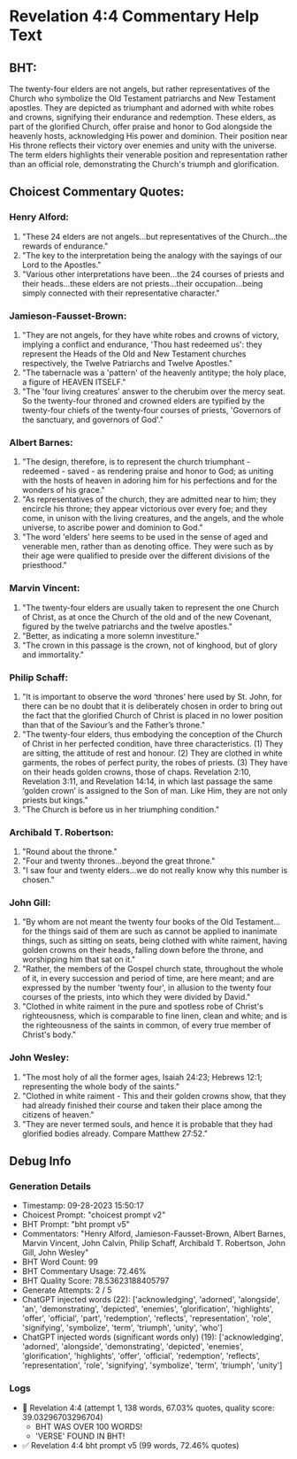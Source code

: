 # Revelation 4:4 Commentary Help Text

## BHT:
The twenty-four elders are not angels, but rather representatives of the Church who symbolize the Old Testament patriarchs and New Testament apostles. They are depicted as triumphant and adorned with white robes and crowns, signifying their endurance and redemption. These elders, as part of the glorified Church, offer praise and honor to God alongside the heavenly hosts, acknowledging His power and dominion. Their position near His throne reflects their victory over enemies and unity with the universe. The term elders highlights their venerable position and representation rather than an official role, demonstrating the Church's triumph and glorification.

## Choicest Commentary Quotes:
### Henry Alford:
1. "These 24 elders are not angels...but representatives of the Church...the rewards of endurance."
2. "The key to the interpretation being the analogy with the sayings of our Lord to the Apostles."
3. "Various other interpretations have been...the 24 courses of priests and their heads...these elders are not priests...their occupation...being simply connected with their representative character."

### Jamieson-Fausset-Brown:
1. "They are not angels, for they have white robes and crowns of victory, implying a conflict and endurance, 'Thou hast redeemed us': they represent the Heads of the Old and New Testament churches respectively, the Twelve Patriarchs and Twelve Apostles."
2. "The tabernacle was a 'pattern' of the heavenly antitype; the holy place, a figure of HEAVEN ITSELF."
3. "The 'four living creatures' answer to the cherubim over the mercy seat. So the twenty-four throned and crowned elders are typified by the twenty-four chiefs of the twenty-four courses of priests, 'Governors of the sanctuary, and governors of God'."

### Albert Barnes:
1. "The design, therefore, is to represent the church triumphant - redeemed - saved - as rendering praise and honor to God; as uniting with the hosts of heaven in adoring him for his perfections and for the wonders of his grace."
2. "As representatives of the church, they are admitted near to him; they encircle his throne; they appear victorious over every foe; and they come, in unison with the living creatures, and the angels, and the whole universe, to ascribe power and dominion to God."
3. "The word 'elders' here seems to be used in the sense of aged and venerable men, rather than as denoting office. They were such as by their age were qualified to preside over the different divisions of the priesthood."

### Marvin Vincent:
1. "The twenty-four elders are usually taken to represent the one Church of Christ, as at once the Church of the old and of the new Covenant, figured by the twelve patriarchs and the twelve apostles."
2. "Better, as indicating a more solemn investiture."
3. "The crown in this passage is the crown, not of kinghood, but of glory and immortality."

### Philip Schaff:
1. "It is important to observe the word ‘thrones’ here used by St. John, for there can be no doubt that it is deliberately chosen in order to bring out the fact that the glorified Church of Christ is placed in no lower position than that of the Saviour’s and the Father’s throne."
2. "The twenty-four elders, thus embodying the conception of the Church of Christ in her perfected condition, have three characteristics. (1) They are sitting, the attitude of rest and honour. (2) They are clothed in white garments, the robes of perfect purity, the robes of priests. (3) They have on their heads golden crowns, those of chaps. Revelation 2:10, Revelation 3:11, and Revelation 14:14, in which last passage the same ‘golden crown’ is assigned to the Son of man. Like Him, they are not only priests but kings."
3. "The Church is before us in her triumphing condition."

### Archibald T. Robertson:
1. "Round about the throne."
2. "Four and twenty thrones...beyond the great throne."
3. "I saw four and twenty elders...we do not really know why this number is chosen."

### John Gill:
1. "By whom are not meant the twenty four books of the Old Testament... for the things said of them are such as cannot be applied to inanimate things, such as sitting on seats, being clothed with white raiment, having golden crowns on their heads, falling down before the throne, and worshipping him that sat on it."
2. "Rather, the members of the Gospel church state, throughout the whole of it, in every succession and period of time, are here meant; and are expressed by the number 'twenty four', in allusion to the twenty four courses of the priests, into which they were divided by David."
3. "Clothed in white raiment in the pure and spotless robe of Christ's righteousness, which is comparable to fine linen, clean and white; and is the righteousness of the saints in common, of every true member of Christ's body."

### John Wesley:
1. "The most holy of all the former ages, Isaiah 24:23; Hebrews 12:1; representing the whole body of the saints." 
2. "Clothed in white raiment - This and their golden crowns show, that they had already finished their course and taken their place among the citizens of heaven."
3. "They are never termed souls, and hence it is probable that they had glorified bodies already. Compare Matthew 27:52."


## Debug Info
### Generation Details
- Timestamp: 09-28-2023 15:50:17
- Choicest Prompt: "choicest prompt v2"
- BHT Prompt: "bht prompt v5"
- Commentators: "Henry Alford, Jamieson-Fausset-Brown, Albert Barnes, Marvin Vincent, John Calvin, Philip Schaff, Archibald T. Robertson, John Gill, John Wesley"
- BHT Word Count: 99
- BHT Commentary Usage: 72.46%
- BHT Quality Score: 78.53623188405797
- Generate Attempts: 2 / 5
- ChatGPT injected words (22):
	['acknowledging', 'adorned', 'alongside', 'an', 'demonstrating', 'depicted', 'enemies', 'glorification', 'highlights', 'offer', 'official', 'part', 'redemption', 'reflects', 'representation', 'role', 'signifying', 'symbolize', 'term', 'triumph', 'unity', 'who']
- ChatGPT injected words (significant words only) (19):
	['acknowledging', 'adorned', 'alongside', 'demonstrating', 'depicted', 'enemies', 'glorification', 'highlights', 'offer', 'official', 'redemption', 'reflects', 'representation', 'role', 'signifying', 'symbolize', 'term', 'triumph', 'unity']

### Logs
- 🔄 Revelation 4:4 (attempt 1, 138 words, 67.03% quotes, quality score: 39.03296703296704) 
	- BHT WAS OVER 100 WORDS! 
	- 'VERSE' FOUND IN BHT!
- ✅ Revelation 4:4 bht prompt v5 (99 words, 72.46% quotes)